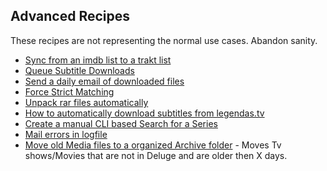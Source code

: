 ## Advanced Recipes
These recipes are not representing the normal use cases. Abandon sanity.

- [Sync from an imdb list to a trakt list](/Cookbook/SyncImdbTraktList)
- [Queue Subtitle Downloads](/Cookbook/QueueSubtitles)
- [Send a daily email of downloaded files](/Cookbook/DailyEmail)
- [Force Strict Matching](/Cookbook/ForceStrictMatching)
- [Unpack rar files automatically](/Cookbook/AutomaticRarUnpack)
- [How to automatically download subtitles from legendas.tv](/Cookbook/Legendastv)
- [Create a manual CLI based Search for a Series](/Cookbook/CLISearch)
- [Mail errors in logfile](/Cookbook/MailErrorLog)
- [Move old Media files to a organized Archive folder](/Cookbook/Move-to-Archive) - Moves Tv shows/Movies that are not in Deluge and are older then X days.